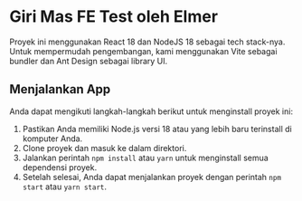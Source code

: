 # Giri Mas FE Test oleh Elmer

 Proyek ini menggunakan React 18 dan NodeJS 18 sebagai tech stack-nya. Untuk mempermudah pengembangan, kami menggunakan Vite sebagai bundler dan Ant Design sebagai library UI.

## Menjalankan App

Anda dapat mengikuti langkah-langkah berikut untuk menginstall proyek ini:

1. Pastikan Anda memiliki Node.js versi 18 atau yang lebih baru terinstall di komputer Anda.
2. Clone proyek dan masuk ke dalam direktori.
3. Jalankan perintah `npm install` atau `yarn` untuk menginstall semua dependensi proyek.
4. Setelah selesai, Anda dapat menjalankan proyek dengan perintah `npm start` atau `yarn start`.

